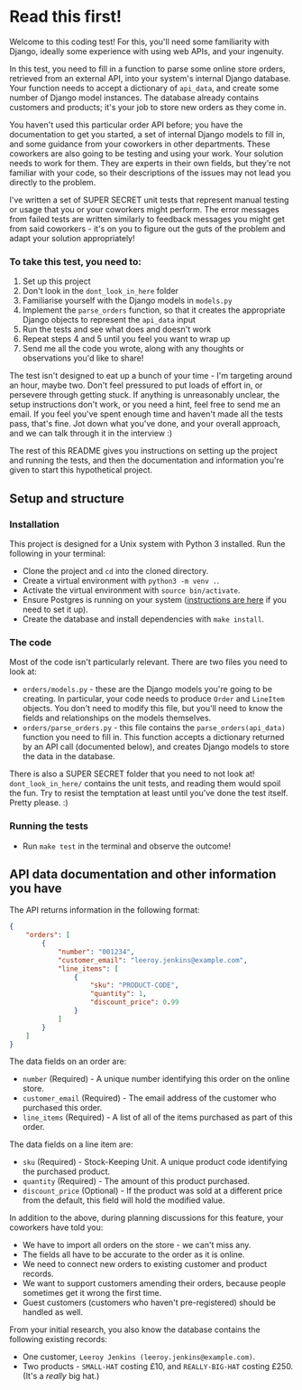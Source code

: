 # Read this first!

Welcome to this coding test! For this, you'll need some familiarity with Django, ideally some experience with
using web APIs, and your ingenuity. 

In this test, you need to fill in a function to parse some online store orders, retrieved from an external API,
into your system's internal Django database. Your function needs to accept a dictionary of `api_data`, and create
some number of Django model instances. The database already contains customers and products; it's your job
to store new orders as they come in. 

You haven't used this particular order API before; you have the documentation to get you started, a set of
internal Django models to fill in, and some guidance from your coworkers in other departments. These coworkers
are also going to be testing and using your work. Your solution needs to work for them. They are
experts in their own fields, but they're not familiar with your code, so their descriptions of the issues may not
lead you directly to the problem.

I've written a set of SUPER SECRET unit tests that represent manual testing or usage that you or your coworkers
might perform. The error messages from failed tests are written similarly to feedback messages you might get
from said coworkers - it's on you to figure out the guts of the problem and adapt your solution appropriately!

### To take this test, you need to:

1. Set up this project
2. Don't look in the `dont_look_in_here` folder
3. Familiarise yourself with the Django models in `models.py`
4. Implement the `parse_orders` function, so that it creates the appropriate Django objects to
represent the `api_data` input
5. Run the tests and see what does and doesn't work
6. Repeat steps 4 and 5 until you feel you want to wrap up
7. Send me all the code you wrote, along with any thoughts or observations you'd like to share!

The test isn't designed to eat up a bunch of your time - I'm targeting around an hour, maybe two. Don't feel pressured to
put loads of effort in, or persevere through getting stuck. If anything is unreasonably unclear, the setup instructions
don't work, or you need a hint, feel free to send me an email. If you feel you've spent enough time and haven't made
all the tests pass, that's fine. Jot down what you've done, and your overall approach, and we can talk through it
in the interview :)

The rest of this README gives you instructions on setting up the project and running the tests, and then the
documentation and information you're given to start this hypothetical project.

## Setup and structure

### Installation

This project is designed for a Unix system with Python 3 installed. Run the following in your terminal:

* Clone the project and `cd` into the cloned directory.
* Create a virtual environment with `python3 -m venv .`.
* Activate the virtual environment with `source bin/activate`.
* Ensure Postgres is running on your system ([instructions are here](https://www.postgresql.org/) if you need to set it up).
* Create the database and install dependencies with `make install`.

### The code

Most of the code isn't particularly relevant. There are two files you need to look at:

* `orders/models.py` - these are the Django models you're going to be creating. In particular, your code needs to
produce `Order` and `LineItem` objects. You don't need to modify this file, but you'll need to know the fields
and relationships on the models themselves.
* `orders/parse_orders.py` - this file contains the `parse_orders(api_data)` function you need to fill in. This
function accepts a dictionary returned by an API call (documented below), and creates Django models to store the
data in the database.

There is also a SUPER SECRET folder that you need to not look at! `dont_look_in_here/` contains the unit tests,
and reading them would spoil the fun. Try to resist the temptation at least until you've done the test itself.
Pretty please. :)

### Running the tests

* Run `make test` in the terminal and observe the outcome!

## API data documentation and other information you have

The API returns information in the following format:

```json
{
    "orders": [
        {
            "number": "001234",
            "customer_email": "leeroy.jenkins@example.com",
            "line_items": [
                {
                    "sku": "PRODUCT-CODE",
                    "quantity": 1,
                    "discount_price": 0.99
                }
            ]
        }
    ]
}
```

The data fields on an order are:

* `number` (Required) - A unique number identifying this order on the online store.
* `customer_email` (Required) - The email address of the customer who purchased this order.
* `line_items` (Required) - A list of all of the items purchased as part of this order.

The data fields on a line item are:

* `sku` (Required) - Stock-Keeping Unit. A unique product code identifying the purchased product.
* `quantity` (Required) - The amount of this product purchased.
* `discount_price` (Optional) - If the product was sold at a different price from the default, this field will
hold the modified value.

In addition to the above, during planning discussions for this feature, your coworkers have told you:

* We have to import all orders on the store - we can't miss any.
* The fields all have to be accurate to the order as it is online.
* We need to connect new orders to existing customer and product records.
* We want to support customers amending their orders, because people sometimes get it wrong the first time.
* Guest customers (customers who haven't pre-registered) should be handled as well.

From your initial research, you also know the database contains the following existing records:

* One customer, `Leeroy Jenkins (leeroy.jenkins@example.com)`.
* Two products - `SMALL-HAT` costing £10, and `REALLY-BIG-HAT` costing £250. (It's a _really_ big hat.)
